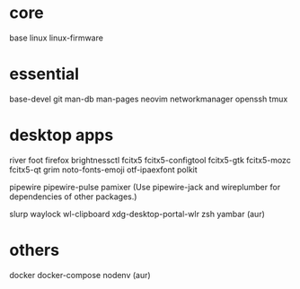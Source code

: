 # core
base
linux
linux-firmware

# essential
base-devel
git
man-db
man-pages
neovim
networkmanager
openssh
tmux

# desktop apps
river
foot
firefox
brightnessctl
fcitx5
fcitx5-configtool
fcitx5-gtk
fcitx5-mozc
fcitx5-qt
grim
noto-fonts-emoji
otf-ipaexfont
polkit

pipewire
pipewire-pulse
pamixer
(Use pipewire-jack and wireplumber for dependencies of other packages.)

slurp
waylock
wl-clipboard
xdg-desktop-portal-wlr
zsh
yambar (aur)

# others
docker
docker-compose
nodenv (aur)
